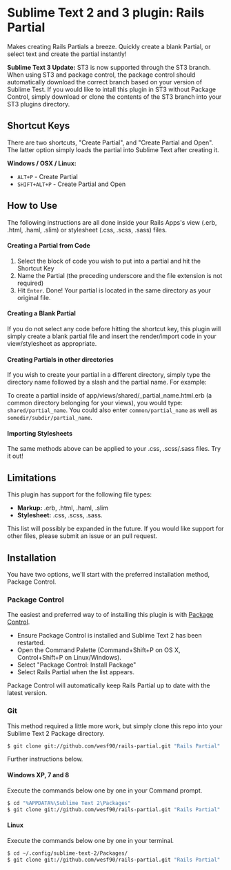 # Sublime Text 2 and 3 plugin: Rails Partial

Makes creating Rails Partials a breeze. Quickly create a blank Partial, or select text and create the partial instantly!

**Sublime Text 3 Update:** ST3 is now supported through the ST3 branch. When using ST3 and package control, the package control should automatically download the correct branch based on your version of Sublime Test. If you would like to intall this plugin in ST3 without Package Control, simply download or clone the contents of the ST3 branch into your ST3 plugins directory.


## Shortcut Keys

There are two shortcuts, "Create Partial", and "Create Partial and Open". The latter option simply loads the partial into Sublime Text after creating it.

**Windows / OSX / Linux:**

 * `ALT+P` - Create Partial
 * `SHIFT+ALT+P` - Create Partial and Open


## How to Use

The following instructions are all done inside your Rails Apps's view (.erb, .html, .haml, .slim) or stylesheet (.css, .scss, .sass) files.


#### Creating a Partial from Code
1. Select the block of code you wish to put into a partial and hit the Shortcut Key
2. Name the Partial (the preceding underscore and the file extension is not required)
3. Hit `Enter`. Done! Your partial is located in the same directory as your original file.


#### Creating a Blank Partial
If you do not select any code before hitting the shortcut key, this plugin will simply create a blank partial file and insert the render/import code in your view/stylesheet as appropriate.


#### Creating Partials in other directories
If you wish to create your partial in a different directory, simply type the directory name followed by a slash and the partial name. For example:

To create a partial inside of app/views/shared/_partial_name.html.erb (a common directory belonging for your views), you would type: `shared/partial_name`. You could also enter `common/partial_name` as well as `somedir/subdir/partial_name`.


#### Importing Stylesheets
The same methods above can be applied to your .css, .scss/.sass files. Try it out!


## Limitations

This plugin has support for the following file types:
 - **Markup:** .erb, .html, .haml, .slim
 - **Stylesheet:** .css, .scss, .sass.

This list will possibly be expanded in the future. If you would like support for other files, please submit an issue or an pull request.


## Installation

You have two options, we'll start with the preferred installation method, Package Control.


### Package Control

The easiest and preferred way to of installing this plugin is with [Package Control](http://wbond.net/sublime\_packages/package\_control).

 * Ensure Package Control is installed and Sublime Text 2 has been restarted.
 * Open the Command Palette (Command+Shift+P on OS X, Control+Shift+P on Linux/Windows).
 * Select "Package Control: Install Package"
 * Select Rails Partial when the list appears.

Package Control will automatically keep Rails Partial up to date with the latest version.


### Git

This method required a little more work, but simply clone this repo into your Sublime Text 2 Package directory.

``` bash
$ git clone git://github.com/wesf90/rails-partial.git "Rails Partial"
```

Further instructions below.

#### Windows XP, 7 and 8
Execute the commands below one by one in your Command prompt.

``` bash
$ cd "%APPDATA%\Sublime Text 2\Packages"
$ git clone git://github.com/wesf90/rails-partial.git "Rails Partial"
```

#### Linux
Execute the commands below one by one in your terminal.

``` bash
$ cd ~/.config/sublime-text-2/Packages/
$ git clone git://github.com/wesf90/rails-partial.git "Rails Partial"
```
